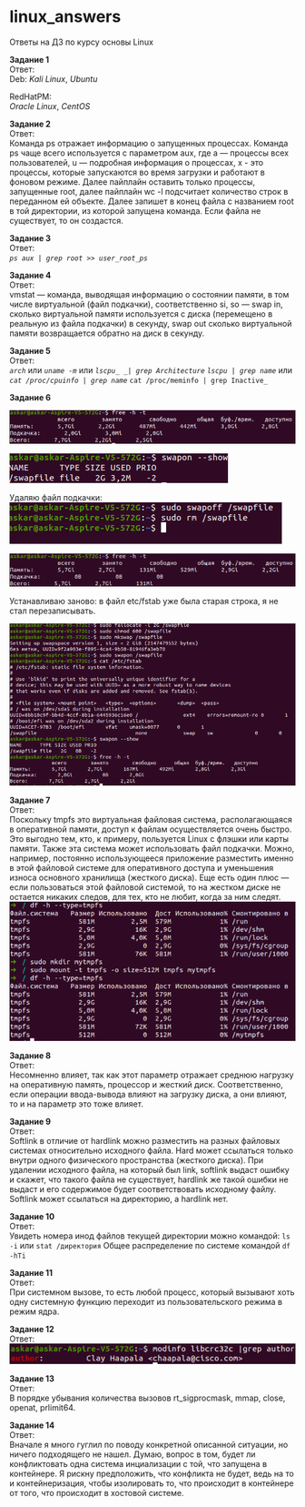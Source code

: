 # linux_answers
Ответы на ДЗ по курсу основы Linux

**Задание 1**  
Ответ:  
Deb:
_Kali Linux_, _Ubuntu_

RedHatPM:  
_Oracle Linux_, _CentOS_

**Задание 2**  
Ответ:  
Команда ps отражает информацию о запущенных процессах. Команда ps чаще всего используется с параметром aux, где a — процессы всех пользователей, u — подробная информация о процессах,  x - это процессы, которые запускаются во время загрузки и работают в фоновом режиме. Далее пайплайн оставить только процессы, запущенные root, далее пайплайн wc -l подсчитает количество строк в переданном ей объекте. Далее запишет в конец файла с названием root в той директории, из которой запущена команда. Если файла не существует, то он создастся.

**Задание 3**  
Ответ:  
_`ps aux | grep root >> user_root_ps`_

**Задание 4**  
Ответ:  
vmstat — команда, выводящая информацию о состоянии памяти, в том числе виртуальной (файл подкачки), соответственно  si, so — swap in,  сколько виртуальной памяти используется с диска (перемещено в реальную из файла подкачки) в секунду, swap out сколько виртуальной памяти возвращается обратно на диск в секунду.

**Задание 5**  
Ответ:  
_`arch`_ или _`uname -m`_ или _`lscpu_ _| grep Architecture`_
_`lscpu | grep name`_ или _`cat /proc/cpuinfo | grep name`_
  `cat /proc/meminfo | grep Inactive_`

**Задание 6**  

![Screenshot](1.png)

![Screenshot](2.png)

Удаляю файл подкачки:  
![Screenshot](3.png)

![Screenshot](4.png)

Устанавливаю заново: в файл etc/fstab уже была старая строка, я не стал перезаписывать.

![Screenshot](5.png)

**Задание 7**  
Ответ:  
Поскольку  tmpfs это виртуальная файловая система, располагающаяся в оперативной памяти, доступ к файлам осуществляется очень быстро. Это выгодно тем, кто, к примеру, пользуется Linux  с флэшки или карты памяти. Также эта система может использовать файл подкачки. Можно, например, постоянно использующееся приложение разместить именно в этой файловой системе для оперативного доступа и уменьшения износа основного хранилища (жесткого диска). Еще есть один плюс — если пользоваться этой файловой системой, то на жестком диске не остается никаких следов, для тех, кто не любит, когда за ним следят.
![Screenshot](9.png)

**Задание 8**  
Ответ:  
Несомненно влияет, так как этот параметр отражает среднюю нагрузку на оперативную память, процессор и жесткий диск. Соответственно, если операции ввода-вывода влияют на загрузку диска, а они влияют, то и на параметр это тоже влияет.

**Задание 9**  
Ответ:  
Softlink  в отличие от hardlink можно разместить на разных файловых системах относительно исходного файла.  Hard может ссылаться только внутри одного физического пространства (жесткого диска).
	При удалении исходного файла, на который был link, softlink выдаст ошибку и скажет, что такого файла не существует, hardlink же такой ошибки не выдаст и его содержимое будет соответствовать исходному файлу.
	Softlink может ссылаться на директорию, а hardlink нет.

**Задание 10**  
Ответ:  
Увидеть номера инод файлов текущей директории можно командой:
`ls -i` или `stat /директория`
Общее распределение по системе командой `df -hTi` 

**Задание 11**  
Ответ:  
При системном вызове, то есть любой процесс, который вызывают хоть одну системную функцию переходит из пользовательского режима в режим ядра.

**Задание 12**  
Ответ:  
![Screenshot](6.png)

**Задание 13**  
Ответ:  
В порядке убывания количества вызовов rt_sigprocmask, mmap, close, openat, prlimit64.

**Задание 14**  
Ответ:  
Вначале я много гуглил по поводу конкретной описанной ситуации, но ничего подходящего не нашел. Думаю, вопрос в том, будет ли конфликтовать одна система инциализации с той, что запущена в контейнере. Я рискну предположить, что конфликта не будет, ведь на то и контейнеризация, чтобы изолировать то, что происходит в контейнере от того, что происходит в хостовой системе. 

